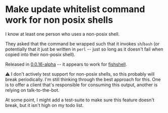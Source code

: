 # Make update whitelist command work for non posix shells

I know at least one person who uses a non-posix shell.

They asked that the command be wrapped such that it invokes `sh`/`bash` (or potentially that it just be written in `perl` -- just so long as it doesn't fail when copied into their non-posix shell).

Released in [0.0.16-alpha](https://github.com/check-spelling/check-spelling/releases/tag/0.0.16-alpha) -- it appears to work for [fishshell](https://fishshell.com/).

⚠️ I don't actively test support for non-posix shells, so this probably will break periodically. I'm still thinking through the best approach for this. One is to offer a client that's responsible for consuming this output, another is relying on talk-to-the-bot.

At some point, I might add a test-suite to make sure this feature doesn't break, but it isn't high on my todo list.
